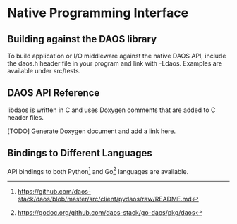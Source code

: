 # Native Programming Interface

## Building against the DAOS library

To build application or I/O middleware against the native DAOS API, include
the daos.h header file in your program and link with -Ldaos. Examples are
available under src/tests.

## DAOS API Reference

libdaos is written in C and uses Doxygen comments that are added to C header
files.

\[TODO] Generate Doxygen document and add a link here.

## Bindings to Different Languages

API bindings to both Python[^1] and Go[^2] languages are available.

[^1]: https://github.com/daos-stack/daos/blob/master/src/client/pydaos/raw/README.md

[^2]: https://godoc.org/github.com/daos-stack/go-daos/pkg/daos

[^3]: https://bitbucket.hdfgroup.org/projects/HDF5VOL/repos/daos-vol/browse/README.md
